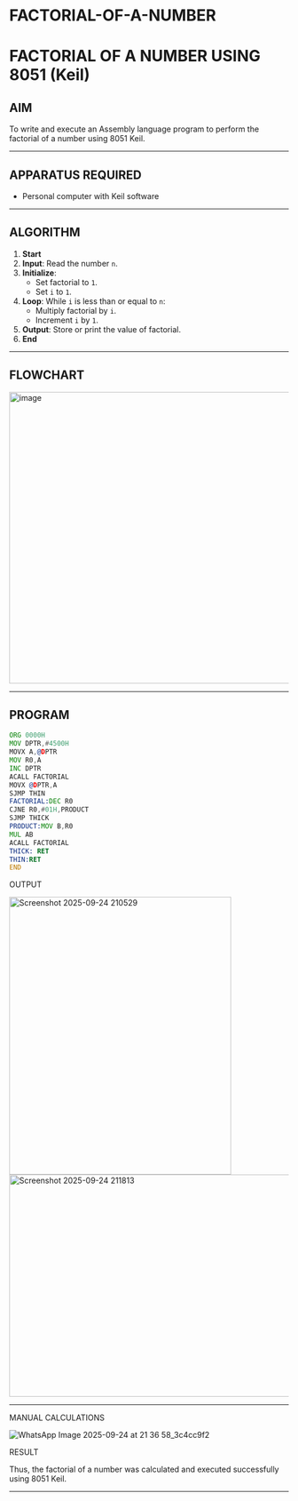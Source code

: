 # FACTORIAL-OF-A-NUMBER
# FACTORIAL OF A NUMBER USING 8051 (Keil)

## AIM
To write and execute an Assembly language program to perform the factorial of a number using 8051 Keil.

---

## APPARATUS REQUIRED
- Personal computer with Keil software

---

## ALGORITHM
1. **Start**
2. **Input**: Read the number `n`.
3. **Initialize**:
   - Set factorial to `1`.
   - Set `i` to `1`.
4. **Loop**: While `i` is less than or equal to `n`:
   - Multiply factorial by `i`.
   - Increment `i` by `1`.
5. **Output**: Store or print the value of factorial.
6. **End**

---

## FLOWCHART
<img width="506" height="525" alt="image" src="https://github.com/user-attachments/assets/f3b47187-6f0f-490c-8704-f2973cb2b276" />


---

## PROGRAM
```asm
ORG 0000H
MOV DPTR,#4500H
MOVX A,@DPTR
MOV R0,A
INC DPTR
ACALL FACTORIAL
MOVX @DPTR,A
SJMP THIN
FACTORIAL:DEC R0
CJNE R0,#01H,PRODUCT
SJMP THICK
PRODUCT:MOV B,R0
MUL AB
ACALL FACTORIAL
THICK: RET
THIN:RET
END

```
OUTPUT

<img width="400" height="500" alt="Screenshot 2025-09-24 210529" src="https://github.com/user-attachments/assets/2bad6ebd-50ac-4ebd-88c1-1a17cc25cf7e" />

<img width="700" height="400" alt="Screenshot 2025-09-24 211813" src="https://github.com/user-attachments/assets/ec7fec5b-bfd6-4757-af4f-a37d6c4bbd34" />

---
MANUAL CALCULATIONS

![WhatsApp Image 2025-09-24 at 21 36 58_3c4cc9f2](https://github.com/user-attachments/assets/8075006a-a51e-41f0-b44f-68cc62ee28f4)


RESULT

Thus, the factorial of a number was calculated and executed successfully using 8051 Keil.

---


